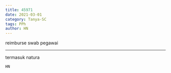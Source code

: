 ```yaml
---
title: 45971
date: 2021-03-01
category: Tanya-SC
tags: PPh
author: HN
---
```


reimburse swab pegawai

---

termasuk natura

`HN`
